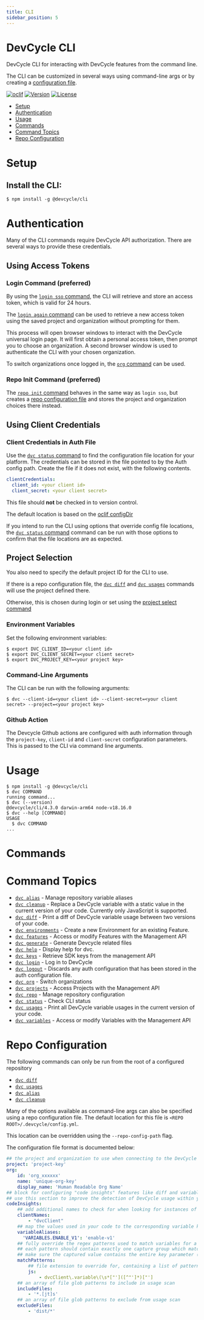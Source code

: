 ```yaml
---
title: CLI
sidebar_position: 5
---
```


DevCycle CLI
=================

DevCycle CLI for interacting with DevCycle features from the command line.

The CLI can be customized in several ways using command-line args or by creating a [configuration file](#repo-configuration).

[![oclif](https://img.shields.io/badge/cli-oclif-brightgreen.svg)](https://oclif.io)
[![Version](https://img.shields.io/npm/v/@devcycle/cli.svg)](https://www.npmjs.com/package/@devcycle/cli)
[![License](https://img.shields.io/npm/l/@devcycle/cli.svg)](https://github.com/DevCycleHQ/cli/blob/main/package.json)

<!-- toc -->
* [Setup](#setup)
* [Authentication](#authentication)
* [Usage](#usage)
* [Commands](#commands)
* [Command Topics](#command-topics)
* [Repo Configuration](#repo-configuration)
<!-- tocstop -->
# Setup
## Install the CLI:
```sh-session
$ npm install -g @devcycle/cli
```
# Authentication
Many of the CLI commands require DevCycle API authorization. There are several ways to provide these credentials.
## Using Access Tokens
### Login Command (preferred)
By using the [`login sso` command](https://github.com/DevCycleHQ/cli/blob/main/docs/login.md#dvc-login-sso), the CLI will retrieve and store an access token, which is valid for 24 hours.

The [`login again` command](https://github.com/DevCycleHQ/cli/blob/main/docs/login.md#dvc-login-again) can be used to retrieve a new access token using the saved project and organization without prompting for them.

This process will open browser windows to interact with the DevCycle universal login page. It will first obtain a personal access token, then prompt you to choose an organization. A second browser window is used to authenticate the CLI with your chosen organization.

To switch organizations once logged in, the [`org` command](https://github.com/DevCycleHQ/cli/blob/main/docs/org.md) can be used.
### Repo Init Command (preferred)
The [`repo init` command](https://github.com/DevCycleHQ/cli/blob/main/docs/repo.md#dvc-repo-init) behaves in the same way as `login sso`, but creates a [repo configuration file](#repo-configuration) and stores the project and organization choices there instead.
## Using Client Credentials
### Client Credentials in Auth File
Use the [`dvc status` command](https://github.com/DevCycleHQ/cli/blob/main/docs/status.md#dvc-status) to find the configuration file location for your platform. The credentials can be stored in the file pointed to by the Auth config path. Create the file if it does not exist, with the following contents.

```yaml
clientCredentials:
  client_id: <your client id>
  client_secret: <your client secret>
```
This file should **not** be checked in to version control.

The default location is based on the [oclif configDir](https://oclif.io/docs/config)

If you intend to run the CLI using options that override config file locations, the [`dvc status` command](https://github.com/DevCycleHQ/cli/blob/main/docs/status.md#dvc-status) command can be run with those options to confirm that the file locations are as expected.
## Project Selection

You also need to specify the default project ID for the CLI to use.

If there is a repo configuration file, the [`dvc diff`](https://github.com/DevCycleHQ/cli/blob/main/docs/diff.md) and [`dvc usages`](https://github.com/DevCycleHQ/cli/blob/main/docs/usages.md) commands will use the project defined there.

Otherwise, this is chosen during login or set using the [project select command](https://github.com/DevCycleHQ/cli/blob/main/docs/projects.md#dvc-projects-select)

### Environment Variables
Set the following environment variables:
```sh-session
$ export DVC_CLIENT_ID=<your client id>
$ export DVC_CLIENT_SECRET=<your client secret>
$ export DVC_PROJECT_KEY=<your project key>
```
### Command-Line Arguments
The CLI can be run with the following arguments:
```sh-session
$ dvc --client-id=<your client id> --client-secret=<your client secret> --project=<your project key>
```
### Github Action
The Devcycle Github actions are configured with auth information through the `project-key`, `client-id` and `client-secret` configuration parameters. This is passed to the CLI via command line arguments.
# Usage
<!-- usage -->
```sh-session
$ npm install -g @devcycle/cli
$ dvc COMMAND
running command...
$ dvc (--version)
@devcycle/cli/4.3.0 darwin-arm64 node-v18.16.0
$ dvc --help [COMMAND]
USAGE
  $ dvc COMMAND
...
```
<!-- usagestop -->
# Commands
<!-- commands -->
# Command Topics

* [`dvc alias`](https://github.com/DevCycleHQ/cli/blob/main/docs/alias.md) - Manage repository variable aliases
* [`dvc cleanup`](https://github.com/DevCycleHQ/cli/blob/main/docs/cleanup.md) - Replace a DevCycle variable with a static value in the current version of your code. Currently only JavaScript is supported.
* [`dvc diff`](https://github.com/DevCycleHQ/cli/blob/main/docs/diff.md) - Print a diff of DevCycle variable usage between two versions of your code.
* [`dvc environments`](https://github.com/DevCycleHQ/cli/blob/main/docs/environments.md) - Create a new Environment for an existing Feature.
* [`dvc features`](https://github.com/DevCycleHQ/cli/blob/main/docs/features.md) - Access or modify Features with the Management API
* [`dvc generate`](https://github.com/DevCycleHQ/cli/blob/main/docs/generate.md) - Generate Devcycle related files
* [`dvc help`](https://github.com/DevCycleHQ/cli/blob/main/docs/help.md) - Display help for dvc.
* [`dvc keys`](https://github.com/DevCycleHQ/cli/blob/main/docs/keys.md) - Retrieve SDK keys from the management API
* [`dvc login`](https://github.com/DevCycleHQ/cli/blob/main/docs/login.md) - Log in to DevCycle
* [`dvc logout`](https://github.com/DevCycleHQ/cli/blob/main/docs/logout.md) - Discards any auth configuration that has been stored in the auth configuration file.
* [`dvc org`](https://github.com/DevCycleHQ/cli/blob/main/docs/org.md) - Switch organizations
* [`dvc projects`](https://github.com/DevCycleHQ/cli/blob/main/docs/projects.md) - Access Projects with the Management API
* [`dvc repo`](https://github.com/DevCycleHQ/cli/blob/main/docs/repo.md) - Manage repository configuration
* [`dvc status`](https://github.com/DevCycleHQ/cli/blob/main/docs/status.md) - Check CLI status
* [`dvc usages`](https://github.com/DevCycleHQ/cli/blob/main/docs/usages.md) - Print all DevCycle variable usages in the current version of your code.
* [`dvc variables`](https://github.com/DevCycleHQ/cli/blob/main/docs/variables.md) - Access or modify Variables with the Management API

<!-- commandsstop -->
# Repo Configuration
The following commands can only be run from the root of a configured repository
* [`dvc diff`](https://github.com/DevCycleHQ/cli/blob/main/docs/diff.md)
* [`dvc usages`](https://github.com/DevCycleHQ/cli/blob/main/docs/usages.md)
* [`dvc alias`](https://github.com/DevCycleHQ/cli/blob/main/docs/alias.md)
* [`dvc cleanup`](https://github.com/DevCycleHQ/cli/blob/main/docs/cleanup.md)

Many of the options available as command-line args can also be specified using a repo configuration file. The default
location for this file is `<REPO ROOT>/.devcycle/config.yml`.

This location can be overridden using the `--repo-config-path` flag.

The configuration file format is documented below:

```yml
## the project and organization to use when connecting to the DevCycle Rest API for this repo
project: 'project-key'
org:
    id: 'org_xxxxxx'
    name: 'unique-org-key'
    display_name: 'Human Readable Org Name'
## block for configuring "code insights" features like diff and variable usage scanning
## use this section to improve the detection of DevCycle usage within your code
codeInsights:
    ## add additional names to check for when looking for instances of DVCClient from an SDK
    clientNames:
        - "dvcClient"
    ## map the values used in your code to the corresponding variable key in DevCycle
    variableAliases:
      'VARIABLES.ENABLE_V1': 'enable-v1'
    ## fully override the regex patterns used to match variables for a specific file extension
    ## each pattern should contain exactly one capture group which matches on the key of the variable
    ## make sure the captured value contains the entire key parameter (including quotes, if applicable)
    matchPatterns:
        ## file extension to override for, containing a list of patterns to use
        js:
            - dvcClient\.variable\(\s*["']([^"']*)["']
    ## an array of file glob patterns to include in usage scan
    includeFiles:
        - '*.[jt]s'
    ## an array of file glob patterns to exclude from usage scan
    excludeFiles:
        - 'dist/*'
```

